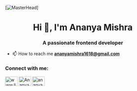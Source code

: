 [![MasterHead](https://i.pinimg.com/564x/70/bf/eb/70bfebd55425a0791e696c776ea0ccd7.jpg)]
<h1 align="center">Hi 👋, I'm Ananya Mishra</h1>
<h3 align="center">A passionate frontend developer</h3>

- 📫 How to reach me **ananyamishra1618@gmail.com**
  
<h3 align="left">Connect with me:</h3>
<p align="left">
<a href="https://www.linkedin.com/in/ananya-mishra-10b74523b/" target="blank"><img align="center" src="https://raw.githubusercontent.com/rahuldkjain/github-profile-readme-generator/master/src/images/icons/Social/linked-in-alt.svg" alt="www.linkedin.com/in/ananya-mishra-10b74523b" height="30" width="40" /></a>
<a href="https://leetcode.com/Ananya_mishra_/" target="blank"><img align="center" src="https://raw.githubusercontent.com/rahuldkjain/github-profile-readme-generator/master/src/images/icons/Social/leet-code.svg" alt="Ananya_mishra_" height="30" width="40" /></a>
<a href="https://auth.geeksforgeeks.org/user/ananyamishra1618" target="blank"><img align="center" src="https://raw.githubusercontent.com/rahuldkjain/github-profile-readme-generator/master/src/images/icons/Social/geeks-for-geeks.svg" alt="ananyamishra1618" height="30" width="40" /></a>
